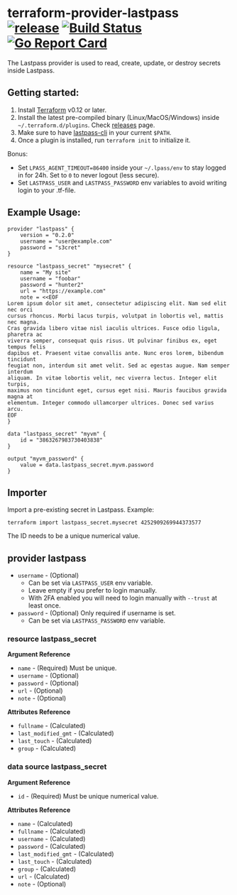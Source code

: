 # terraform-provider-lastpass [![release](https://img.shields.io/github/release/nrkno/terraform-provider-lastpass.svg?style=flat-square)](https://github.com/nrkno/terraform-provider-lastpass/releases/latest) [![Build Status](https://travis-ci.com/nrkno/terraform-provider-lastpass.svg?branch=master)](https://travis-ci.com/nrkno/terraform-provider-lastpass) [![Go Report Card](https://goreportcard.com/badge/github.com/nrkno/terraform-provider-lastpass)](https://goreportcard.com/report/github.com/nrkno/terraform-provider-lastpass)

The Lastpass provider is used to read, create, update, or destroy secrets inside Lastpass. 

## Getting started:

1. Install [Terraform](https://www.terraform.io/downloads.html) v0.12 or later.
1. Install the latest pre-compiled binary (Linux/MacOS/Windows) inside `~/.terraform.d/plugins`. Check [releases](https://github.com/nrkno/terraform-provider-lastpass/releases) page.
2. Make sure to have [lastpass-cli](https://github.com/lastpass/lastpass-cli) in your current `$PATH`. 
3. Once a plugin is installed, run `terraform init` to initialize it.

Bonus: 

- Set `LPASS_AGENT_TIMEOUT=86400` inside your `~/.lpass/env` to stay logged in for 24h. Set to `0` to never logout (less secure).
- Set `LASTPASS_USER` and `LASTPASS_PASSWORD` env variables to avoid writing login to your .tf-file.


## Example Usage:

```hcl
provider "lastpass" {
    version = "0.2.0"
    username = "user@example.com"
    password = "s3cret"
} 

resource "lastpass_secret" "mysecret" {
    name = "My site"
    username = "foobar"
    password = "hunter2"
    url = "https://example.com"
    note = <<EOF
Lorem ipsum dolor sit amet, consectetur adipiscing elit. Nam sed elit nec orci
cursus rhoncus. Morbi lacus turpis, volutpat in lobortis vel, mattis nec magna.
Cras gravida libero vitae nisl iaculis ultrices. Fusce odio ligula, pharetra ac
viverra semper, consequat quis risus. Ut pulvinar finibus ex, eget tempus felis
dapibus et. Praesent vitae convallis ante. Nunc eros lorem, bibendum tincidunt
feugiat non, interdum sit amet velit. Sed ac egestas augue. Nam semper interdum
aliquam. In vitae lobortis velit, nec viverra lectus. Integer elit turpis,
maximus non tincidunt eget, cursus eget nisi. Mauris faucibus gravida magna at
elementum. Integer commodo ullamcorper ultrices. Donec sed varius arcu. 
EOF
}

data "lastpass_secret" "myvm" {
    id = "3863267983730403838"
}

output "myvm_password" {
    value = data.lastpass_secret.myvm.password
}
```

## Importer

Import a pre-existing secret in Lastpass. Example:

```
terraform import lastpass_secret.mysecret 4252909269944373577
```

The ID needs to be a unique numerical value.

## provider lastpass

* `username` - (Optional) 
  * Can be set via `LASTPASS_USER` env variable.
  * Leave empty if you prefer to login manually.
  * With 2FA enabled you will need to login manually with `--trust` at least once.
* `password` - (Optional) Only required if username is set.
  * Can be set via `LASTPASS_PASSWORD` env variable.


### resource lastpass_secret

**Argument Reference**

* `name` - (Required) Must be unique.
* `username` - (Optional) 
* `password` - (Optional) 
* `url` - (Optional) 
* `note` - (Optional)

**Attributes Reference**

* `fullname` - (Calculated) 
* `last_modified_gmt` - (Calculated) 
* `last_touch` - (Calculated) 
* `group` - (Calculated) 


### data source lastpass_secret

**Argument Reference**

* `id` - (Required) Must be unique numerical value.

**Attributes Reference**

* `name` - (Calculated) 
* `fullname` - (Calculated) 
* `username` - (Calculated) 
* `password` - (Calculated) 
* `last_modified_gmt` - (Calculated) 
* `last_touch` - (Calculated) 
* `group` - (Calculated) 
* `url` - (Calculated) 
* `note` - (Optional)